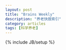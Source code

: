 ```yaml
---
layout: post
title: "Brains Weekly"
description: "养老快报索引"
category: articles
tags: [科学养老]
---
```

{% include JB/setup %}

